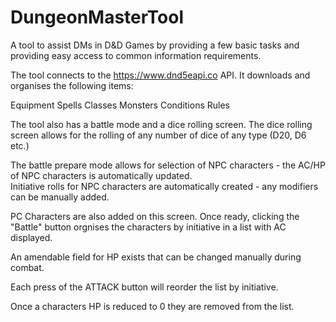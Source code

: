 # DungeonMasterTool
A tool to assist DMs in D&D Games by providing a few basic tasks and providing easy access to common information requirements.

The tool connects to the https://www.dnd5eapi.co API.  It downloads and organises the following items:

Equipment
Spells
Classes
Monsters
Conditions
Rules

The tool also has a battle mode and a dice rolling screen.  The dice rolling screen allows for the rolling of any number of dice of any type (D20, D6 etc.)

The battle prepare mode allows for selection of NPC characters - the AC/HP of NPC characters is automatically updated.  
Initiative rolls for NPC characters are automatically created - any modifiers can be manually added.

PC Characters are also added on this screen.  Once ready, clicking the "Battle" button orgnises the characters by initiative in a list with AC displayed.

An amendable field for HP exists that can be changed manually during combat.

Each press of the ATTACK button will reorder the list by initiative.  

Once a characters HP is reduced to 0 they are removed from the list.
